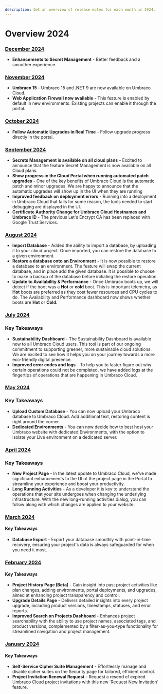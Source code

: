 ```yaml
---
description: Get an overview of release notes for each month in 2024.
---
```


# Overview 2024

### [December 2024](2024-12-releasenotes.md)
* **Enhancements to Secret Management** - Better feedback and a smoother experience.

### [November 2024](2024-11-releasenotes.md)
* **Umbraco 15** - Umbraco 15 and .NET 9 are now available on Umbraco Cloud.
* **Web Application Firewall now available** - This feature is enabled by default in new environments. Existing projects can enable it through the portal.

### [October 2024](2024-10-releasenotes.md)
* **Follow Automatic Upgrades in Real Time** - Follow upgrade progress directly in the portal.

### [September 2024](september-2024.md)

* **Secrets Management is available on all cloud plans** - Excited to announce that the feature Secret Management is now available on all Cloud plans.
* **Show progress in the Cloud Portal when running automated patch upgrades** - One of the key benefits of Umbraco Cloud is the automatic patch and minor upgrades. We are happy to announce that the automatic upgrades will show up in the UI when they are running
* **Improved feedback on deployment errors** - Running into a deployment in Umbraco Cloud that fails for some reason, the tools needed to start debugging are displayed in the UI.&#x20;
* **Certificate Authority Change for Umbraco Cloud Hostnames and Umbraco ID** - The previous Let's Encrypt CA has been replaced with Google Trust Services.

### [August 2024](august-2024.md)

* **Import Database** - Added the ability to import a database, by uploading it to your cloud project. Once imported, you can restore the database to a given environment.
* **Restore a database onto an Environment** - It is now possible to restore a database to an environment. The feature will swap the current database, and in place add the given database. It is possible to choose to make a backup of the database before initiating the restore operation.
* **Update to Availability & Performance** - Once Umbraco boots up, we will detect if the boot was a **Hot** or **cold** boot. This is important telemetry, as **Hot** boots are preferred as they cost fewer resources and CPU cycles to do. The Availability and Performance dashboard now shows whether boots are **Hot** or **Cold**.

### [July 2024](2024-07-releasenotes.md)

### Key Takeaways

* **Sustainability Dashboard** - The Sustainability Dashboard is available now to all Umbraco Cloud users. This tool is part of our ongoing commitment to supporting greener, more sustainable cloud solutions. We are excited to see how it helps you on your journey towards a more eco-friendly digital presence.
* **Improved error codes and logs** - To help you to faster figure out why certain operations could not be completed, we have added logs at the fingertips of operations that are happening in Umbraco Cloud.

### [May 2024](2024-05-releasenotes.md)

### Key Takeaways

* **Upload Custom Database** - You can now upload your Umbraco database to Umbraco Cloud. Add additional text, restoring content is right around the corner.
* **Dedicated Environments** - You can now decide how to best host your Umbraco website with dedicated Environments, with the option to isolate your Live environment on a dedicated server.

### [April 2024](2024-04-releasenotes.md)

### Key Takeaways

* **New Project Page** - In the latest update to Umbraco Cloud, we've made significant enhancements to the UI of the project page in the Portal to streamline your experience and boost your productivity.
* **Long Running Activities** - As a developer it is key to understand the operations that your site undergoes when changing the underlying infrastructure. With the new long-running activities dialog, you can follow along with which changes are applied to your website.

### [March 2024](2024-03-releasenotes.md)

#### Key Takeaways

* **Database Export** - Export your database smoothly with point-in-time recovery, ensuring your project's data is always safeguarded for when you need it most.

### [February 2024](2024-02-releasenotes.md)

#### Key Takeaways

* **Project History Page (Beta)** - Gain insight into past project activities like plan changes, adding environments, portal deployments, and upgrades, aimed at enhancing project transparency and control.
* **Upgrade Details Page** - Delivers detailed insights into every project upgrade, including product versions, timestamps, statuses, and error reports.
* **Improved Search on Projects Dashboard** - Enhances project searchability with the ability to use project names, associated tags, and product versions, complemented by a filter-as-you-type functionality for streamlined navigation and project management.

### [January 2024](2024-01-releasenotes.md)

#### Key Takeaways

* **Self-Service Cipher Suite Management** - Effortlessly manage and disable cipher suites on the Security page for tailored, efficient control.
* **Project Invitation Renewal Request** - Request a resend of expired Umbraco Cloud project invitations with this new 'Request New Invitation' feature.
